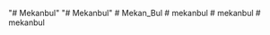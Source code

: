 "# Mekanbul" 
"# Mekanbul" 
#   M e k a n _ B u l  
 #   m e k a n b u l  
 #   m e k a n b u l  
 #   m e k a n b u l  
 